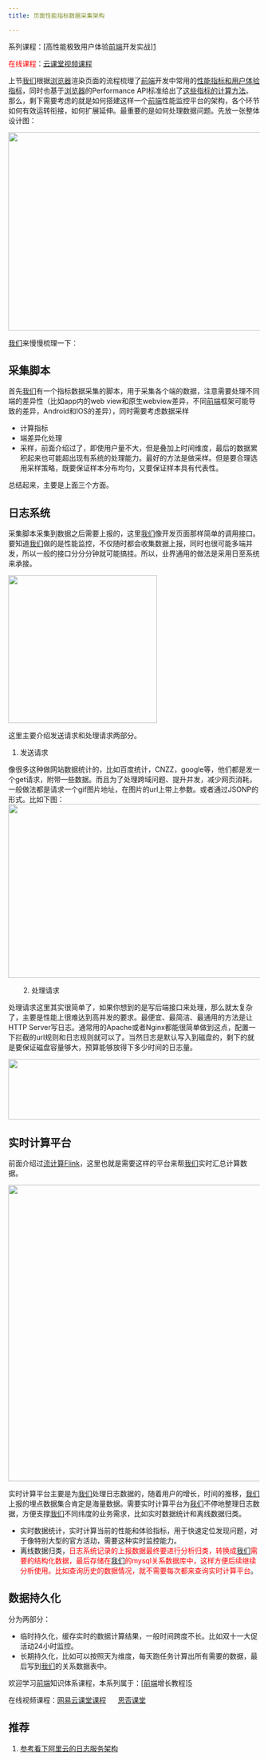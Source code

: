 ```yaml
---
title: 页面性能指标数据采集架构

---
```

系列课程：[高性能极致用户体验[前端](https://www.w3cdoc.com)开发实战][1]

<span style="color: #ff0000;">在线课程</span>：[云课堂视频课程][2]

上节[我们](https://www.w3cdoc.com)根据[浏览器](https://www.w3cdoc.com)渲染页面的流程梳理了[前端](https://www.w3cdoc.com)开发中常用的[性能指标和用户体验指标][1]，同时也基于[浏览器](https://www.w3cdoc.com)的Performance API标准给出了[这些指标的计算方法][3]。那么，剩下需要考虑的就是如何搭建这样一个[前端](https://www.w3cdoc.com)性能监控平台的架构，各个环节如何有效运转衔接，如何扩展延伸。最重要的是如何处理数据问题。先放一张整体设计图：

<p id="HMCSNKU">
  <img loading="lazy" class="alignnone wp-image-3432 shadow" src="https://haomou.oss-cn-beijing.aliyuncs.com/upload/2019/01/img_5c3074b48b04f.png?x-oss-process=image/quality,q_10/resize,m_lfit,w_200" data-src="https://haomou.oss-cn-beijing.aliyuncs.com/upload/2019/01/img_5c3074b48b04f.png?x-oss-process=image/format,webp" alt="" width="554" height="397" srcset="https://haomou.oss-cn-beijing.aliyuncs.com/upload/2019/01/img_5c3074b48b04f.png?x-oss-process=image/format,webp 2438w, https://haomou.oss-cn-beijing.aliyuncs.com/upload/2019/01/img_5c3074b48b04f.png?x-oss-process=image/quality,q_50/resize,m_fill,w_300,h_215/format,webp 300w, https://haomou.oss-cn-beijing.aliyuncs.com/upload/2019/01/img_5c3074b48b04f.png?x-oss-process=image/quality,q_50/resize,m_fill,w_768,h_551/format,webp 768w, https://haomou.oss-cn-beijing.aliyuncs.com/upload/2019/01/img_5c3074b48b04f.png?x-oss-process=image/quality,q_50/resize,m_fill,w_800,h_574/format,webp 800w" sizes="(max-width: 554px) 100vw, 554px" />
</p>

[我们](https://www.w3cdoc.com)来慢慢梳理一下：

## 采集脚本

首先[我们](https://www.w3cdoc.com)有一个指标数据采集的脚本，用于采集各个端的数据，注意需要处理不同端的差异性（比如app内的web view和原生webview差异，不同[前端](https://www.w3cdoc.com)框架可能导致的差异，Android和IOS的差异），同时需要考虑数据采样

* 计算指标
* 端差异化处理
* 采样，前面介绍过了，即使用户量不大，但是叠加上时间维度，最后的数据累积起来也可能超出现有系统的处理能力。最好的方法是做采样。但是要合理选用采样策略，既要保证样本分布均匀，又要保证样本具有代表性。

总结起来，主要是上面三个方面。

## 日志系统

采集脚本采集到数据之后需要上报的，这里[我们](https://www.w3cdoc.com)像开发页面那样简单的调用接口。要知道[我们](https://www.w3cdoc.com)做的是性能监控，不仅随时都会收集数据上报，同时也很可能多端并发，所以一般的接口分分分钟就可能搞挂。所以，业界通用的做法是采用日至系统来承接。

<p id="RxUMuNi">
  <img loading="lazy" class="alignnone wp-image-3427 shadow" src="https://haomou.oss-cn-beijing.aliyuncs.com/upload/2019/01/img_5c306d8c6f34b.png?x-oss-process=image/quality,q_10/resize,m_lfit,w_200" data-src="https://haomou.oss-cn-beijing.aliyuncs.com/upload/2019/01/img_5c306d8c6f34b.png?x-oss-process=image/format,webp" alt="" width="298" height="296" srcset="https://haomou.oss-cn-beijing.aliyuncs.com/upload/2019/01/img_5c306d8c6f34b.png?x-oss-process=image/format,webp 886w, https://haomou.oss-cn-beijing.aliyuncs.com/upload/2019/01/img_5c306d8c6f34b.png?x-oss-process=image/quality,q_50/resize,m_fill,w_150,h_150/format,webp 150w, https://haomou.oss-cn-beijing.aliyuncs.com/upload/2019/01/img_5c306d8c6f34b.png?x-oss-process=image/quality,q_50/resize,m_fill,w_300,h_298/format,webp 300w, https://haomou.oss-cn-beijing.aliyuncs.com/upload/2019/01/img_5c306d8c6f34b.png?x-oss-process=image/quality,q_50/resize,m_fill,w_768,h_763/format,webp 768w, https://haomou.oss-cn-beijing.aliyuncs.com/upload/2019/01/img_5c306d8c6f34b.png?x-oss-process=image/quality,q_50/resize,m_fill,w_604,h_600/format,webp 604w" sizes="(max-width: 298px) 100vw, 298px" />
</p>

这里主要介绍发送请求和处理请求两部分。

  1. 发送请求

像很多这种做网站数据统计的，比如百度统计，CNZZ，google等，他们都是发一个get请求，附带一些数据。而且为了处理跨域问题、提升并发，减少网页消耗，一般做法都是请求一个gif图片地址，在图片的url上带上参数。或者通过JSONP的形式。比如下图：<img loading="lazy" width="800" height="348" class="alignnone size-full wp-image-3425 shadow" src="https://haomou.oss-cn-beijing.aliyuncs.com/upload/2019/01/img_5c2f875504a15.png?x-oss-process=image/quality,q_10/resize,m_lfit,w_200" data-src="https://haomou.oss-cn-beijing.aliyuncs.com/upload/2019/01/img_5c2f875504a15.png?x-oss-process=image/format,webp" alt="" srcset="https://haomou.oss-cn-beijing.aliyuncs.com/upload/2019/01/img_5c2f875504a15.png?x-oss-process=image/format,webp 800w, https://haomou.oss-cn-beijing.aliyuncs.com/upload/2019/01/img_5c2f875504a15.png?x-oss-process=image/quality,q_50/resize,m_fill,w_300,h_131/format,webp 300w, https://haomou.oss-cn-beijing.aliyuncs.com/upload/2019/01/img_5c2f875504a15.png?x-oss-process=image/quality,q_50/resize,m_fill,w_768,h_334/format,webp 768w" sizes="(max-width: 800px) 100vw, 800px" />

<p style="padding-left: 30px;">
  2. 处理请求
</p>

处理请求这里其实很简单了，如果你想到的是写后端接口来处理，那么就太复杂了，主要是性能上很难达到高并发的要求。最便宜、最简洁、最通用的方法是让HTTP Server写日志。通常用的Apache或者Nginx都能很简单做到这点，配置一下拦截的url规则和日志规则就可以了。当然日志是默认写入到磁盘的，剩下的就是要保证磁盘容量够大，预算能够放得下多少时间的日志量。

<p id="tzjUUnl">
  <img loading="lazy" class="alignnone wp-image-3428 shadow" src="https://haomou.oss-cn-beijing.aliyuncs.com/upload/2019/01/img_5c3070193a711.png?x-oss-process=image/quality,q_10/resize,m_lfit,w_200" data-src="https://haomou.oss-cn-beijing.aliyuncs.com/upload/2019/01/img_5c3070193a711.png?x-oss-process=image/format,webp" alt="" width="815" height="121" srcset="https://haomou.oss-cn-beijing.aliyuncs.com/upload/2019/01/img_5c3070193a711.png?x-oss-process=image/format,webp 1440w, https://haomou.oss-cn-beijing.aliyuncs.com/upload/2019/01/img_5c3070193a711.png?x-oss-process=image/quality,q_50/resize,m_fill,w_300,h_45/format,webp 300w, https://haomou.oss-cn-beijing.aliyuncs.com/upload/2019/01/img_5c3070193a711.png?x-oss-process=image/quality,q_50/resize,m_fill,w_768,h_114/format,webp 768w, https://haomou.oss-cn-beijing.aliyuncs.com/upload/2019/01/img_5c3070193a711.png?x-oss-process=image/quality,q_50/resize,m_fill,w_800,h_119/format,webp 800w" sizes="(max-width: 815px) 100vw, 815px" />
</p>

## 实时计算平台

前面介绍过[流计算Flink][4]，这里也就是需要这样的平台来帮[我们](https://www.w3cdoc.com)实时汇总计算数据。

<p id="ZBJsCkt">
  <img loading="lazy" class="alignnone wp-image-3434 shadow" src="https://haomou.oss-cn-beijing.aliyuncs.com/upload/2019/01/img_5c3075320bb02.png?x-oss-process=image/quality,q_10/resize,m_lfit,w_200" data-src="https://haomou.oss-cn-beijing.aliyuncs.com/upload/2019/01/img_5c3075320bb02.png?x-oss-process=image/format,webp" alt="" width="846" height="593" srcset="https://haomou.oss-cn-beijing.aliyuncs.com/upload/2019/01/img_5c3075320bb02.png?x-oss-process=image/format,webp 2466w, https://haomou.oss-cn-beijing.aliyuncs.com/upload/2019/01/img_5c3075320bb02.png?x-oss-process=image/quality,q_50/resize,m_fill,w_300,h_210/format,webp 300w, https://haomou.oss-cn-beijing.aliyuncs.com/upload/2019/01/img_5c3075320bb02.png?x-oss-process=image/quality,q_50/resize,m_fill,w_768,h_538/format,webp 768w, https://haomou.oss-cn-beijing.aliyuncs.com/upload/2019/01/img_5c3075320bb02.png?x-oss-process=image/quality,q_50/resize,m_fill,w_800,h_561/format,webp 800w" sizes="(max-width: 846px) 100vw, 846px" />
</p>

实时计算平台主要是为[我们](https://www.w3cdoc.com)处理日志数据的，随着用户的增长，时间的推移，[我们](https://www.w3cdoc.com)上报的埋点数据集合肯定是海量数据。需要实时计算平台为[我们](https://www.w3cdoc.com)不停地整理日志数据，方便支撑[我们](https://www.w3cdoc.com)不同纬度的业务需求，比如实时数据统计和离线数据归类。

* 实时数据统计，实时计算当前的性能和体验指标，用于快速定位发现问题，对于像特别大型的官方活动，需要这种实时监控能力。
* 离线数据归类，<span style="color: #ff0000;">日志系统记录的上报数据最终要进行分析归类，转换成[我们](https://www.w3cdoc.com)需要的结构化数据，最后存储在[我们](https://www.w3cdoc.com)的mysql关系数据库中，这样方便后续继续分析使用。比如查询历史的数据情况，就不需要每次都来查询实时计算平台</span>。

## 数据持久化

分为两部分：

* 临时持久化，缓存实时的数据计算结果，一般时间跨度不长。比如双十一大促活动24小时监控。
* 长期持久化，比如可以按照天为维度，每天跑任务计算出所有需要的数据，最后写到[我们](https://www.w3cdoc.com)的关系数据表中。

欢迎学习[前端](https://www.w3cdoc.com)知识体系课程，本系列属于：[[前端](https://www.w3cdoc.com)增长教程][5]

在线视频课程：<a href="https://study.163.com/course/courseMain.htm?share=2&shareId=400000000351011&courseId=1209400904&_trace_c_p_k2_=d5106aa1758748cea6e733c4b1f29bbe" target="_blank" rel="noopener noreferrer">网易云课堂课程</a>      <a href="https://segmentfault.com/ls/1650000019681091" target="_blank" rel="noopener noreferrer">思否课堂</a>

## 推荐

  1. [参考看下阿里云的日志服务架构][6]

 [1]: https://www.f2e123.com/pwa/2390.html
 [2]: https://study.163.com/course/courseMain.htm?courseId=1006304007&share=2&shareId=400000000351011
 [3]: https://www.f2e123.com/pwa/3301.html
 [4]: https://www.f2e123.com/linux/3360.html
 [5]: https://www.f2e123.com/fed-regain
 [6]: https://help.aliyun.com/document_detail/48869.html
